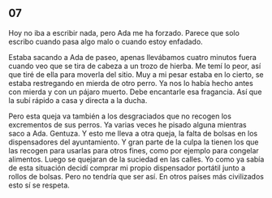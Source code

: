 ## 07

Hoy no iba a escribir nada, pero Ada me ha forzado. Parece que solo escribo
cuando pasa algo malo o cuando estoy enfadado.

Estaba sacando a Ada de paseo, apenas llevábamos cuatro minutos fuera cuando
veo que se tira de cabeza a un trozo de hierba. Me temí lo peor, así que tiré
de ella para moverla del sitio. Muy a mi pesar estaba en lo cierto, se estaba
restregando en mierda de otro perro. Ya nos lo había hecho antes con mierda y
con un pájaro muerto. Debe encantarle esa fragancia. Así que la subí rápido a
casa y directa a la ducha.

Pero esta queja va también a los desgraciados que no recogen los excrementos de
sus perros. Ya varias veces he pisado alguna mientras saco a Ada. Gentuza. Y
esto me lleva a otra queja, la falta de bolsas en los dispensadores del
ayuntamiento. Y gran parte de la culpa la tienen los que las recogen para
usarlas para otros fines, como por ejemplo para congelar alimentos. Luego se
quejaran de la suciedad en las calles. Yo como ya sabía de esta situación
decidí comprar mi propio dispensador portátil junto a rollos de bolsas. Pero no
tendría que ser así. En otros países más civilizados esto sí se respeta.
